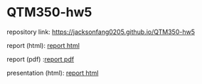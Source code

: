 # QTM350-hw5
repository link: https://jacksonfang0205.github.io/QTM350-hw5 


report (html): [report html](https://jacksonfang0205.github.io/QTM350-hw5/QTM350-hw5.html)


report (pdf) :[report pdf](https://jacksonfang0205.github.io/QTM350-hw5/QTM350-hw5.pdf)


presentation (html): [report html](https://jacksonfang0205.github.io/QTM350-hw5/QTM350-hw5-presentation.html)
